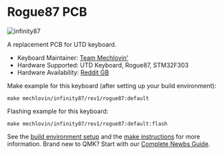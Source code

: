 # Rogue87 PCB

![infinity87](https://i.imgur.com/DBquKMB.jpeg)

A replacement PCB for UTD keyboard.

* Keyboard Maintainer: [Team Mechlovin'](https://github.com/mechlovin)
* Hardware Supported: UTD Keyboard, Rogue87, STM32F303
* Hardware Availability: [Reddit GB](https://www.reddit.com/r/mechmarket/comments/ll6e5x/gb_mechlovin_rouge_otd_compatible_pcb_plates/)

Make example for this keyboard (after setting up your build environment):

    make mechlovin/infinity87/rev1/rogue87:default

Flashing example for this keyboard:

    make mechlovin/infinity87/rev1/rogue87:default:flash

See the [build environment setup](https://docs.qmk.fm/#/getting_started_build_tools) and the [make instructions](https://docs.qmk.fm/#/getting_started_make_guide) for more information. Brand new to QMK? Start with our [Complete Newbs Guide](https://docs.qmk.fm/#/newbs).
